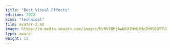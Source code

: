 ```yaml
---
title: "Best Visual Effects"
edition: 2022
kind: "technical"
film: avatar-2.md
image: https://m.media-amazon.com/images/M/MV5BMjkwNDU1MmUtMzZhMS00YTU1LWEyMjEtNjE2ZTQzMDNjMzI1XkEyXkFqcGdeQXVyMTA4MTcyMjUy._V1_FMjpg_UX1024_.jpg
type: award
weight: 13
---
```

